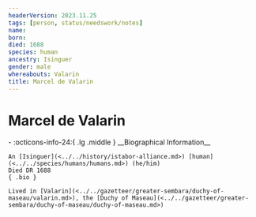 ```yaml
---
headerVersion: 2023.11.25
tags: [person, status/needswork/notes]
name:
born:
died: 1688
species: human
ancestry: Isinguer
gender: male
whereabouts: Valarin
title: Marcel de Valarin
---
```

# Marcel de Valarin
<div class="grid cards ext-narrow-margin ext-one-column" markdown>
- :octicons-info-24:{ .lg .middle } __Biographical Information__

    An [Isinguer](<../../history/istabor-alliance.md>) [human](<../../species/humans/humans.md>) (he/him)  
    Died DR 1688  
    { .bio }

    Lived in [Valarin](<../../gazetteer/greater-sembara/duchy-of-maseau/valarin.md>), the [Duchy of Maseau](<../../gazetteer/greater-sembara/duchy-of-maseau/duchy-of-maseau.md>)
</div>


